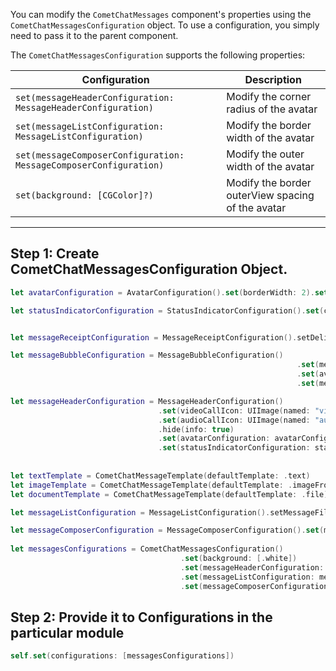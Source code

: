 You can modify the `CometChatMessages` component's properties using the `CometChatMessagesConfiguration` object. To use a configuration, you simply need to pass it to the parent component.

The `CometChatMessagesConfiguration` supports the following properties:

| Configuration | Description | 
| ---- | ---- | 
| `set(messageHeaderConfiguration: MessageHeaderConfiguration)` | Modify the corner radius of the avatar | 
| `set(messageListConfiguration: MessageListConfiguration)` | Modify the border width of the avatar | 
| `set(messageComposerConfiguration: MessageComposerConfiguration)` | Modify the outer width of the avatar | 
| `set(background: [CGColor]?)` | Modify the border outerView spacing of the avatar | 


---

## Step 1: Create CometChatMessagesConfiguration Object.

```swift
let avatarConfiguration = AvatarConfiguration().set(borderWidth: 2).set(cornerRadius: 15)

let statusIndicatorConfiguration = StatusIndicatorConfiguration().set(cornerRadius: 12).set(borderWidth: 2).set(backgroundColor: .red, forStatus: .offline).set(backgroundColor: .green, forStatus: .online)


let messageReceiptConfiguration = MessageReceiptConfiguration().setDeliveredIcon(icon: UIImage(named: "read-updated.png"))

let messageBubbleConfiguration = MessageBubbleConfiguration()
																.set(messageAlignment: .leftAligned)
																.set(avatarConfiguration: avatarConfiguration)
																.set(messageReceiptConfiguration: messageReceiptConfiguration)

let messageHeaderConfiguration = MessageHeaderConfiguration()
                                 .set(videoCallIcon: UIImage(named: "video-slack.png")
                                 .set(audioCallIcon: UIImage(named: "audio-slack.png")
                                 .hide(info: true)
                                 .set(avatarConfiguration: avatarConfiguration)
                                 .set(statusIndicatorConfiguration: statusIndicatorConfiguration)
                                      
                                      
let textTemplate = CometChatMessageTemplate(defaultTemplate: .text)
let imageTemplate = CometChatMessageTemplate(defaultTemplate: .imageFromGallery)
let documentTemplate = CometChatMessageTemplate(defaultTemplate: .file)

let messageListConfiguration = MessageListConfiguration().setMessageFilter(templates: templates).set(bubbleConfiguration: messageBubbleConfiguration)

let messageComposerConfiguration = MessageComposerConfiguration().set(maxLines: 5).set(cornerRadius: 5)
                                      
let messagesConfigurations = CometChatMessagesConfiguration()
                                      .set(background: [.white])
                                      .set(messageHeaderConfiguration: messageHeaderConfiguration)
                                      .set(messageListConfiguration: messageListConfiguration)
                                      .set(messageComposerConfiguration: messageComposerConfiguration)
```



## Step 2: Provide it to Configurations in the particular module

```swift
self.set(configurations: [messagesConfigurations])
```

